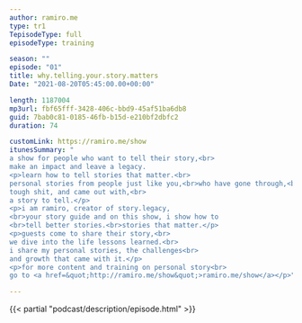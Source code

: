 ```yaml
---
author: ramiro.me
type: tr1
TepisodeType: full
episodeType: training

season: ""
episode: "01"
title: why.telling.your.story.matters
Date: "2021-08-20T05:45:00.00+00:00"

length: 1187004
mp3url: fbf65fff-3428-406c-bbd9-45af51ba6db8
guid: 7bab0c81-0185-46fb-b15d-e210bf2dbfc2
duration: 74

customLink: https://ramiro.me/show
itunesSummary: "
a show for people who want to tell their story,<br>
make an impact and leave a legacy.
<p>learn how to tell stories that matter.<br>
personal stories from people just like you,<br>who have gone through,<br>
tough shit, and came out with,<br>
a story to tell.</p>
<p>i am ramiro, creator of story.legacy,
<br>your story guide and on this show, i show how to
<br>tell better stories.<br>stories that matter.</p>
<p>guests come to share their story,<br>
we dive into the life lessons learned.<br>
i share my personal stories, the challenges<br>
and growth that came with it.</p>
<p>for more content and training on personal story<br>
go to <a href=&quot;http://ramiro.me/show&quot;>ramiro.me/show</a></p>"

---
```

{{< partial "podcast/description/episode.html" >}}
